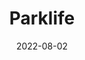 ---
date: 2022-08-02
title: Parklife
description: A placeholder for the “Parklife” photo album
album: https://narayanan.co/parklife/
thumbnail: https://narayanan.co/content/images/2022/08/IMG_3609.jpeg
thumbnail_orientation: portrait
---
